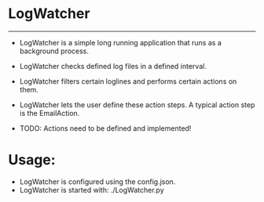 # LogWatcher
--------------

* LogWatcher is a simple long running application that runs as a background process.
* LogWatcher checks defined log files in a defined interval.
* LogWatcher filters certain loglines and performs certain actions on them.
* LogWatcher lets the user define these action steps. A typical action step is the EmailAction.

* TODO: Actions need to be defined and implemented!

# Usage:
* LogWatcher is configured using the config.json.
* LogWatcher is started with: ./LogWatcher.py
